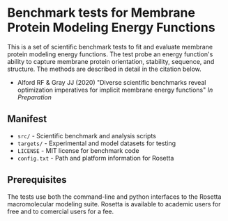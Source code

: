 # Benchmark tests for Membrane Protein Modeling Energy Functions

This is a set of scientific benchmark tests to fit and evaluate membrane protein modeling energy functions. The test probe an energy function's ability to capture membrane protein orientation, stability, sequence, and structure. The methods are described in detail in the citation below. 

 - Alford RF & Gray JJ (2020) "Diverse scientific benchmarks reveal optimization imperatives for implicit membrane energy functions" _In Preparation_

## Manifest

 - `src/` - Scientific benchmark and analysis scripts
 - `targets/` - Experimental and model datasets for testing
 - `LICENSE` - MIT license for benchmark code
 - `config.txt` - Path and platform information for Rosetta

## Prerequisites

The tests use both the command-line and python interfaces to the Rosetta macromolecular modeling suite. Rosetta is available to academic users for free and to comercial users for a fee. 



